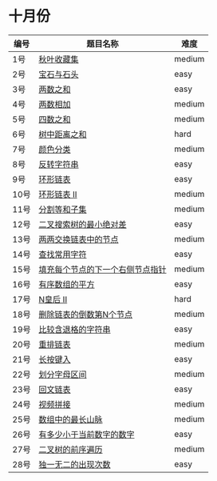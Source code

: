 # 十月份

**编号**|**题目名称**|**难度**
--------|------------|-------
1号|[秋叶收藏集](./第1题%20LCP%2019.%20秋叶收藏集)|medium
2号|[宝石与石头](./第2题%20771.%20宝石与石头)|easy
3号|[两数之和](./第3题%201.%20两数之和)|easy
4号|[两数相加](./第4题%202.%20两数相加)|medium
5号|[四数之和](./第5题%2018.%20四数之和)|medium
6号|[树中距离之和](./第6题%20834.%20树中距离之和)|hard
7号|[颜色分类](./第7题%2075.%20颜色分类)|medium
8号|[反转字符串](./第8题%20344.%20反转字符串)|easy
9号|[环形链表](./第9题%20141.%20环形链表)|easy
10号|[环形链表 II](./第10题%20142.%20环形链表%20II)|medium
11号|[分割等和子集](./第11题%20416.%20分割等和子集)|medium
12号|[二叉搜索树的最小绝对差](./第12题%20530.%20二叉搜索树的最小绝对差)|easy
13号|[两两交换链表中的节点](./第13题%2024.%20两两交换链表中的节点)|medium
14号|[查找常用字符](./第14题%201002.%20查找常用字符)|easy
15号|[填充每个节点的下一个右侧节点指针](./第15题%20116.%20填充每个节点的下一个右侧节点指针)|medium
16号|[有序数组的平方](./第16题%20977.%20有序数组的平方)|easy
17号|[N皇后 II](./第17题%2052.%20N皇后%20II)|hard
18号|[删除链表的倒数第N个节点](./第18题%2019.%20删除链表的倒数第N个节点)|medium
19号|[比较含退格的字符串](./第19题%20844.%20比较含退格的字符串)|easy
20号|[重排链表](./第20题%20143.%20重排链表)|medium
21号|[长按键入](./第21题%20925.%20长按键入)|easy
22号|[划分字母区间](./第22题%20763.%20划分字母区间)|medium
23号|[回文链表](./第23题%20234.%20回文链表)|easy
24号|[视频拼接](./第24题%201024.%20视频拼接)|medium
25号|[数组中的最长山脉](./第25题%20845.%20数组中的最长山脉)|medium
26号|[有多少小于当前数字的数字](./第26题%201365.%20有多少小于当前数字的数字)|easy
27号|[二叉树的前序遍历](./第27题%20144.%20二叉树的前序遍历)|medium
28号|[独一无二的出现次数](./第28题%201207.%20独一无二的出现次数)|easy
